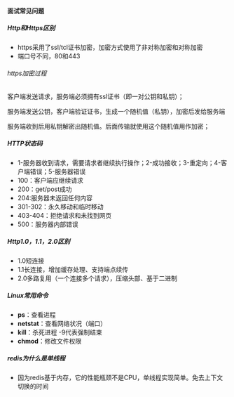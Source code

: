 #### 面试常见问题

##### Http和Https区别

- https采用了ssl/tcl证书加密，加密方式使用了非对称加密和对称加密
- 端口号不同，80和443

###### https加密过程

客户端发送请求，服务端必须拥有ssl证书（即一对公钥和私钥）；

服务端发送公钥，客户端验证证书，生成一个随机值（私钥），加密后发给服务端

服务端收到后用私钥解密出随机值。后面传输就使用这个随机值用作加密；

##### HTTP状态码

- 1-服务器收到请求，需要请求者继续执行操作；2-成功接收；3-重定向；4-客户端错误；5-服务器错误
- 100：客户端应继续请求
- 200：get/post成功
- 204:服务器未返回任何内容
- 301-302：永久移动和临时移动
- 403-404：拒绝请求和未找到网页
- 500：服务器内部错误

##### Http1.0，1.1，2.0区别

- 1.0短连接
- 1.1长连接，增加缓存处理、支持端点续传
- 2.0多路复用（一个连接多个请求），压缩头部、基于二进制

##### Linux常用命令

- **ps**：查看进程
- **netstat**：查看网络状况（端口）
- **kill**：杀死进程 -9代表强制结束
- **chmod**：修改文件权限

##### redis为什么是单线程

- 因为redis基于内存，它的性能瓶颈不是CPU，单线程实现简单。免去上下文切换的时间